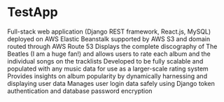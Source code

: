 # TestApp

Full-stack web application (Django REST framework, React.js, MySQL) deployed on AWS Elastic Beanstalk supported by AWS S3 and domain routed through AWS Route 53
Displays the complete discography of The Beatles (I am a huge fan!) and allows users to rate each album and the individual songs on the tracklists
Developed to be fully scalable and populated with any music data for use as a larger-scale rating system
Provides insights on album popularity by dynamically harnessing and displaying user data
Manages user login data safely using Django token authentication and database password encryption

